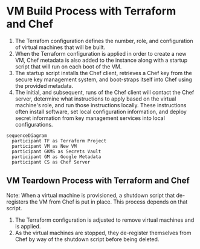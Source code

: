 # VM Build Process with Terraform and Chef

1. The Terrafom configuration defines the number, role, and configuration of
   virtual machines that will be built.
1. When the Terraform configuration is applied in order to create a new VM,
   Chef metadata is also added to the instance along with a startup script
   that will run on each boot of the VM.
1. The startup script installs the Chef client, retrieves a Chef key from the
   secure key management system, and boot-straps itself into Chef using the
   provided metadata.
1. The initial, and subsequent, runs of the Chef client will contact the Chef
   server, determine what instructions to apply based on the virtual machine's
   role, and run those instructions locally. These instructions often install
   software, set local configuration information, and deploy secret
   information from key management services into local configurations.


```mermaid
sequenceDiagram
  participant TF as Terraform Project
  participant VM as New VM
  participant GKMS as Secrets Vault
  participant GM as Google Metadata
  participant CS as Chef Server
```

## VM Teardown Process with Terraform and Chef

Note: When a virtual machine is provisioned, a shutdown script that
de-registers the VM from Chef is put in place. This process depends on that
script.

1. The Terraform configuration is adjusted to remove virtual machines and is
   applied.
1. As the virtual machines are stopped, they de-register themselves from Chef
   by way of the shutdown script before being deleted.
